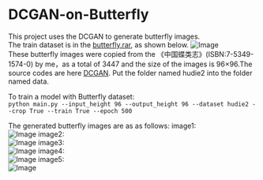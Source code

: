 # DCGAN-on-Butterfly
This project uses the DCGAN to generate butterfly images.  
The train dataset is in the [butterfly.rar](https://github.com/gg1036419175/DCGAN-on-Butterfly/blob/master/Butterfly.rar), as shown below. 
![Image](https://raw.githubusercontent.com/gg1036419175/DCGAN-on-Butterfly/master/TrainDataset.jpg)  
These butterfly images were copied from the 《中国蝶类志》(ISBN:7-5349-1574-0) by me，as a total of 3447 and the size of the images is 96×96.The source codes are here [DCGAN](https://github.com/carpedm20/DCGAN-tensorflow/tree/master/assets). Put the folder named hudie2 into the folder named data.  
  
To train a model with Butterfly dataset:  
`python main.py --input_height 96 --output_height 96 --dataset hudie2 --crop True --train True --epoch 500`  
  
The generated butterfly images are as as follows:
image1:  
![Image](https://github.com/gg1036419175/DCGAN-on-Butterfly/blob/master/generated%20image1.png)
image2:  
![Image](https://github.com/gg1036419175/DCGAN-on-Butterfly/blob/master/generated%20image2.png)
image3:  
![Image](https://github.com/gg1036419175/DCGAN-on-Butterfly/blob/master/generated%20image3.png)
image4:  
![Image](https://github.com/gg1036419175/DCGAN-on-Butterfly/blob/master/generated%20image4.png)
image5:  
![Image](https://github.com/gg1036419175/DCGAN-on-Butterfly/blob/master/generated%20image5.png)


